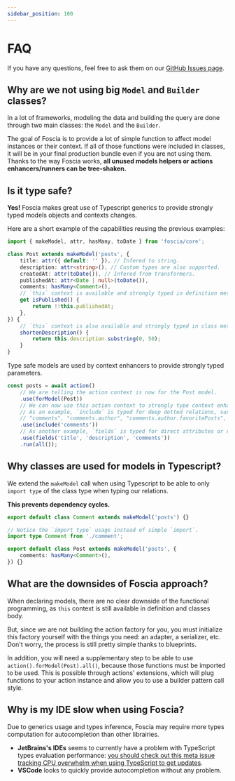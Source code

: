 ```yaml
---
sidebar_position: 100
---
```


# FAQ

If you have any questions, feel free to ask them on our
[GitHub Issues page](https://github.com/paul-thebaud/foscia/issues).

## Why are we not using big `Model` and `Builder` classes?

In a lot of frameworks, modeling the data and building the query are done
through two main classes: the `Model` and the `Builder`.

The goal of Foscia is to provide a lot of simple function to affect model
instances or their context. If all of those functions were included in classes,
it will be in your final production bundle even if you are not using them.
Thanks to the way Foscia works, **all unused models helpers or actions
enhancers/runners can be tree-shaken.**

## Is it type safe?

**Yes!** Foscia makes great use of Typescript generics to provide strongly typed
models objects and contexts changes.

Here are a short example of the capabilities reusing the previous examples:

```typescript title="post.ts"
import { makeModel, attr, hasMany, toDate } from 'foscia/core';

class Post extends makeModel('posts', {
    title: attr({ default: '' }), // Infered to string.
    description: attr<string>(), // Custom types are also supported.
    createdAt: attr(toDate()), // Infered from transformers.
    publishedAt: attr<Date | null>(toDate()),
    comments: hasMany<Comment>(),
    // `this` context is available and strongly typed in definition methods.
    get isPublished() {
        return !!this.publishedAt;
    },
}) {
    // `this` context is also available and strongly typed in class methods.
    shortenDescription() {
        return this.description.substring(0, 50);
    }
}
```

Type safe models are used by context enhancers to provide strongly typed
parameters.

```typescript
const posts = await action()
    // We are telling the action context is now for the Post model.
    .use(forModel(Post))
    // We can now use this action context to strongly type context enhancer params.
    // As an example, `include` is typed for deep dotted relations, such as:
    // "comments", "comments.author", "comments.author.favoritePosts", etc.
    .use(include('comments'))
    // As another example, `fields` is typed for direct attributes or relations of the model.
    .use(fields('title', 'description', 'comments'))
    .run(all());
```

## Why classes are used for models in Typescript?

We extend the `makeModel` call when using Typescript to be able to only
`import type` of the class type when typing our relations.

**This prevents dependency cycles.**

```typescript title="comment.ts"
export default class Comment extends makeModel('posts') {}
```

```typescript title="post.ts"
// Notice the `import type` usage instead of simple `import`.
import type Comment from './comment';

export default class Post extends makeModel('posts', {
    comments: hasMany<Comment>(),
}) {}
```

## What are the downsides of Foscia approach?

When declaring models, there are no clear downside of the functional
programming, as `this` context is still available in definition and classes
body.

But, since we are not building the action factory for you, you must initialize
this factory yourself with the things you need: an adapter, a serializer, etc.
Don't worry, the process is still pretty simple thanks to blueprints.

In addition, you will need a supplementary step to be able to use
`action().forModel(Post).all()`, because those functions must be imported to be
used. This is possible through actions' extensions, which will plug functions to
your action instance and allow you to use a builder pattern call style.

## Why is my IDE slow when using Foscia?

Due to generics usage and types inference, Foscia may require more types
computation for autocompletion than other librairies.

-   **JetBrains's IDEs** seems to currently have a problem with TypeScript types
    evaluation performance:
    [you should check out this meta issue tracking CPU overwhelm when using TypeScript to get updates](https://youtrack.jetbrains.com/issue/WEB-52943/Meta-High-CPU-usage-on-resolve-or-types-evaluation-in-TypeScript).
-   **VSCode** looks to quickly provide autocompletion without any problem.
